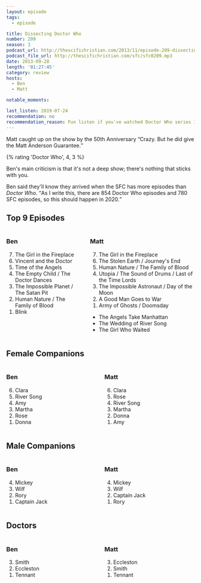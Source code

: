 ```yaml
---
layout: episode
tags:
  - episode

title: Dissecting Doctor Who
number: 209 
season: 3
podcast_url: http://thescifichristian.com/2013/11/episode-209-dissecting-doctor-who/
podcast_file_url: http://thescifichristian.com/sfc/sfc0209.mp3
date: 2013-09-28
length: '01:27:45'
category: review
hosts:
  - Ben
  - Matt

notable_moments:

last_listen: 2019-07-24
recommendation: no
recommendation_reason: Fun listen if you've watched Doctor Who series 1-7, otherwise you can skip. 
---
```

Matt caught up on the show by the 50th Anniversary <q class="archivist inline">Crazy. But he did give the Matt Anderson Guarantee.</q>

{% rating 'Doctor Who', 4, 3 %}

Ben's main criticism is that it's not a deep show; there's nothing that sticks with you.

Ben said they'll know they arrived when the SFC has more episodes than <i class="work-title">Doctor Who</i>. <q class="archivist inline">As I write this, there are 854 Doctor Who episodes and 780 SFC episodes, so this should happen in 2020.</q>

<div class="top-five">
  <h2 class="has-text-centered">Top 9 Episodes</h2>
  <div class="columns">
    <div class="column ben">
      <h3>Ben</h3>
      <ol reversed>
        <li>The Girl in the Fireplace
        <li>Vincent and the Doctor
        <li>Time of the Angels
        <li>The Empty Child / The Doctor Dances
        <li>The Impossible Planet / The Satan Pit
        <li>Human Nature / The Family of Blood
        <li>Blink
      </ol>
    </div>
    <div class="column matt">
      <h3>Matt</h3>
      <ol reversed>
        <li>The Girl in the Fireplace
        <li>The Stolen Earth / Journey's End
        <li>Human Nature / The Family of Blood
        <li>Utopia / The Sound of Drums / Last of the Time Lords
        <li>The Impossible Astronaut / Day of the Moon
        <li>A Good Man Goes to War
        <li>Army of Ghosts / Doomsday
      </ol>
      <ul class="runner-ups">
        <li>The Angels Take Manhattan
        <li>The Wedding of River Song
        <li>The Girl Who Waited
      </ul>
    </div>
  </div>
</div>

<div class="top-five">
  <h2 class="has-text-centered">Female Companions</h2>
  <div class="columns">
    <div class="column ben">
      <h3>Ben</h3>
      <ol reversed>
        <li>Clara
        <li>River Song
        <li>Amy
        <li>Martha
        <li>Rose
        <li>Donna
      </ol>
    </div>
    <div class="column matt">
      <h3>Matt</h3>
      <ol reversed>
        <li>Clara
        <li>Rose
        <li>River Song
        <li>Martha
        <li>Donna
        <li>Amy
      </ol>
    </div>
  </div>
</div>

<div class="top-five">
  <h2 class="has-text-centered">Male Companions</h2>
  <div class="columns">
    <div class="column ben">
      <h3>Ben</h3>
      <ol reversed>
        <li>Mickey
        <li>Wilf 
        <li>Rory
        <li>Captain Jack
      </ol>
    </div>
    <div class="column matt">
      <h3>Matt</h3>
      <ol reversed>
        <li>Mickey
        <li>Wilf 
        <li>Captain Jack
        <li>Rory 
      </ol>
    </div>
  </div>
</div>

<div class="top-five">
  <h2 class="has-text-centered">Doctors</h2>
  <div class="columns">
    <div class="column ben">
      <h3>Ben</h3>
      <ol reversed>
        <li>Smith
        <li>Eccleston 
        <li>Tennant
      </ol>
    </div>
    <div class="column matt">
      <h3>Matt</h3>
      <ol reversed>
        <li>Eccleston 
        <li>Smith
        <li>Tennant
      </ol>
    </div>
  </div>
</div>